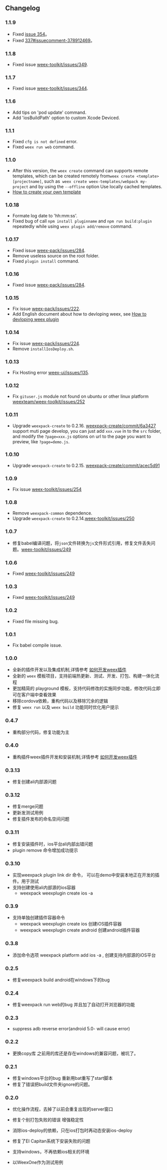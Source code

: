 ## Changelog

### 1.1.9
* Fixed [issue 354](https://github.com/weexteam/weex-toolkit/issues/354)。
* Fixed [337#issuecomment-378912469](https://github.com/weexteam/weex-toolkit/issues/337#issuecomment-378912469)。

### 1.1.8
* Fixed issue [weex-toolkit/issues/349](https://github.com/weexteam/weex-toolkit/issues/349).

### 1.1.7
* Fixed issue [weex-toolkit/issues/344](https://github.com/weexteam/weex-toolkit/issues/344).

### 1.1.6
* Add tips on 'pod update' command.
* Add 'iosBuildPath' option to custom Xcode Deviced.

### 1.1.1
* Fixed `cfg is not defined` error.
* Fixed `weex run web` command.

### 1.1.0
* After this version, the `weex create` command can supports remote templates, which can be created remotely from` weex create <template> [projectname] `, such as` weex create weex-templates/webpack my-project` and by using the `--offline` option Use locally cached templates.
* [How to create your own template](https://github.com/weex-templates/How-to-create-your-own-template/tree/master)

### 1.0.18
* Formate log date to 'hh:mm:ss'.
* Fixed bug of call `npm install pluginname` and `npm run build:plugin` repeatedly while using `weex plugin add/remove` command.

### 1.0.17
* Fixed issue [weex-pack/issues/284](https://github.com/weexteam/weex-toolkit/issues/284).
* Remove useless source on the root folder.
* Fixed `plugin install` command.

### 1.0.16
* Fixed issue [weex-pack/issues/284](https://github.com/weexteam/weex-toolkit/issues/284).

### 1.0.15
* Fix issue [weex-pack/issues/222](https://github.com/weexteam/weex-pack/issues/222).
* Add English document about how to devloping weex, see [How to devloping weex plugin](./doc/en/how-to-devloping-weex-plugin.md)

### 1.0.14
* Fix issue [weex-pack/issues/224](https://github.com/weexteam/weex-pack/issues/224).
* Remove `installIosDeploy.sh`.

### 1.0.13
* Fix Hosting error [weex-ui/issues/135](https://github.com/alibaba/weex-ui/issues/135).

### 1.0.12
* Fix `gituser.js` module not found on ubuntu or other linux platform [weexteam/weex-toolkit/issues/252](https://github.com/weexteam/weex-toolkit/issues/252)

### 1.0.11
* Upgrade `weexpack-create` to 0.2.16. [weexpack-create/commit/6a3427](https://github.com/weexteam/weexpack-create/commit/6a3427c7e91e6837350165f3ef277f08971ffe0c)
support muti page develop, you can just add `xxx.vue` in to the `src` folder, and modify the `?page=xxx.js` options on url to the page you want to preview, like `?page=demo.js`.

### 1.0.10
* Upgrade `weexpack-create` to 0.2.15. [weexpack-create/commit/acec5d91](https://github.com/weexteam/weexpack-create/commit/acec5d917a031390dce5f4993a0d4c8ff86e6143)

### 1.0.9
* Fix issue [weex-toolkit/issues/254](https://github.com/weexteam/weex-toolkit/issues/254)

### 1.0.8
* Remove `weexpack-common` dependence.
* Upgrade `weexpack-create` to 0.2.14.[weex-toolkit/issues/250](https://github.com/weexteam/weex-toolkit/issues/250)

### 1.0.7
* 修复babel编译问题，将`json`文件转换为`js`文件形式引用，修复文件丢失问题。[weex-toolkit/issues/249](https://github.com/weexteam/weex-toolkit/issues/249)

### 1.0.6
* Fixed [weex-toolkit/issues/249](https://github.com/weexteam/weex-toolkit/issues/249)

### 1.0.3
* Fixed [weex-toolkit/issues/249](https://github.com/weexteam/weex-toolkit/issues/249)

### 1.0.2
* Fixed file missing bug.

### 1.0.1
* Fix babel compile issue.

### 1.0.0
* 全新的插件开发以及集成机制,详情参考 [如何开发weex插件](./doc/plugin-devloping-weexpack.md)
* 全新的 `weex` 模板项目，支持前端热更新、测试、开发、打包、构建一体化流程
* 更加精简的 playground 模板，支持代码修改的实施同步功能，修改代码立即可在客户端中查看效果
* 移除cordova依赖，重构代码以及移除冗余的逻辑
* 修复 `weex run` 以及 `weex build` 功能同时优化用户提示

### 0.4.7
* 重构部分代码，修复功能为主

### 0.4.0
* 重构插件weex插件开发和安装机制,详情参考 [如何开发weex插件](./doc/plugin-devloping-weexpack.md)

### 0.3.13
* 修复创建ali内部源问题


### 0.3.12
* 修复merge问题
* 更新发测试用例
* 修复插件发布的命名空间问题

### 0.3.11
* 修复安装插件时，ios平台ali内部出错问题
* plugin remove 命令增加成功提示

### 0.3.10
* 实现weexpack plugin link dir 命令， 可以在demo中安装本地正在开发的插件。用于测试
* 支持创建使用ali内部源的ios容器
  - weexpack weexplugin create ios -a

### 0.3.9
* 支持单独创建插件容器命令
  - weexpack weexplugin create ios 创建iOS插件容器
  - weexpack weexplugin create android 创建android插件容器

### 0.3.8
* 添加命令选项 weexpack platform add ios -a , 创建支持内部源的iOS平台

### 0.2.5
* 修复weexpack build android在windows下的bug

### 0.2.4
* 修复weexpack run web的bug 并且加了自动打开浏览器的功能

### 0.2.3
* suppress adb reverse error(android 5.0- will cause error)

### 0.2.2
* 更换copy库 之前用的库还是存在windows的兼容问题，被坑了。

### 0.2.1
* 修复windows平台的bug 重新用bat重写了start脚本
* 修复了错误把build文件夹ignore的问题。

### 0.2.0
* 优化操作流程，去掉了以前会重复出现的server窗口
* 修复个别打包失败的错误 增强稳定性
* 消除ios-deploy的依赖，只在ios打包时再动态安装ios-deploy
* 修复了EI Capitan系统下安装失败的问题
* 支持windows，不再依赖ios相关的环境
* 以WeexOne作为测试用例


  [1]: https://nodejs.org/
  [2]: https://www.npmjs.com/
  [3]: https://itunes.apple.com/us/app/xcode/id497799835?mt=12
  [4]: https://developer.android.com/studio/install.html
  [5]: https://developer.android.com/studio/run/managing-avds.html
  [6]: https://www.docker.com/
  [7]: https://developer.android.com/studio/releases/sdk-tools.html
  [8]: https://developer.android.com/studio/run/managing-avds.html


